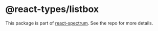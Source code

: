 # @react-types/listbox

This package is part of [react-spectrum](https://github.com/adobe/react-spectrum). See the repo for more details.
